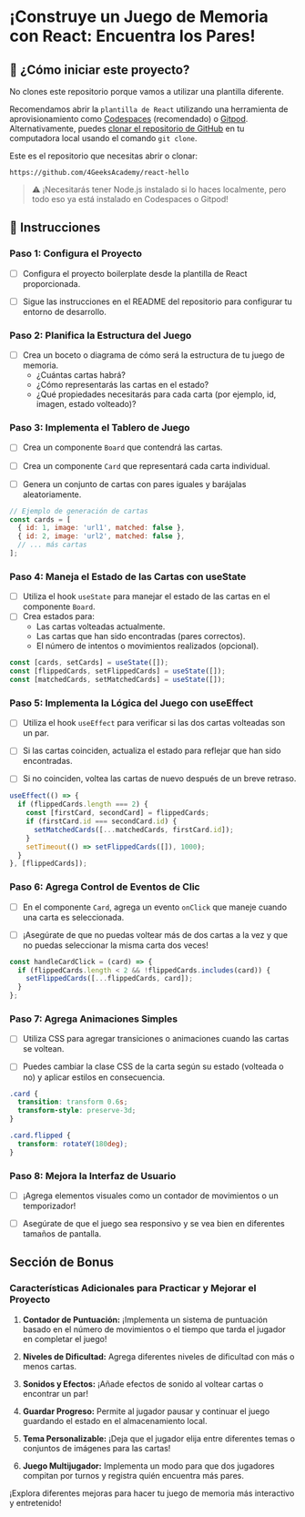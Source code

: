 <!-- hide -->
# ¡Construye un Juego de Memoria con React: Encuentra los Pares!
<!-- endhide -->

## 🌱 ¿Cómo iniciar este proyecto?

No clones este repositorio porque vamos a utilizar una plantilla diferente.

Recomendamos abrir la `plantilla de React` utilizando una herramienta de aprovisionamiento como [Codespaces](https://4geeks.com/lesson/what-is-github-codespaces) (recomendado) o [Gitpod](https://4geeks.com/lesson/how-to-use-gitpod). Alternativamente, puedes [clonar el repositorio de GitHub](https://4geeks.com/how-to/github-clone-repository) en tu computadora local usando el comando `git clone`.

Este es el repositorio que necesitas abrir o clonar:

```
https://github.com/4GeeksAcademy/react-hello
```

> ⚠ ¡Necesitarás tener Node.js instalado si lo haces localmente, pero todo eso ya está instalado en Codespaces o Gitpod!

## 📝 Instrucciones

### Paso 1: Configura el Proyecto

- [ ] Configura el proyecto boilerplate desde la plantilla de React proporcionada.
  
- [ ] Sigue las instrucciones en el README del repositorio para configurar tu entorno de desarrollo.

### Paso 2: Planifica la Estructura del Juego

- [ ] Crea un boceto o diagrama de cómo será la estructura de tu juego de memoria.
  - ¿Cuántas cartas habrá?
  - ¿Cómo representarás las cartas en el estado?
  - ¿Qué propiedades necesitarás para cada carta (por ejemplo, id, imagen, estado volteado)?

### Paso 3: Implementa el Tablero de Juego

- [ ] Crea un componente `Board` que contendrá las cartas.

- [ ] Crea un componente `Card` que representará cada carta individual.

- [ ] Genera un conjunto de cartas con pares iguales y barájalas aleatoriamente.

```jsx
// Ejemplo de generación de cartas
const cards = [
  { id: 1, image: 'url1', matched: false },
  { id: 2, image: 'url2', matched: false },
  // ... más cartas
];
```

### Paso 4: Maneja el Estado de las Cartas con useState

- [ ] Utiliza el hook `useState` para manejar el estado de las cartas en el componente `Board`.
- [ ] Crea estados para:
  - Las cartas volteadas actualmente.
  - Las cartas que han sido encontradas (pares correctos).
  - El número de intentos o movimientos realizados (opcional).

```jsx
const [cards, setCards] = useState([]);
const [flippedCards, setFlippedCards] = useState([]);
const [matchedCards, setMatchedCards] = useState([]);
```

### Paso 5: Implementa la Lógica del Juego con useEffect

- [ ] Utiliza el hook `useEffect` para verificar si las dos cartas volteadas son un par.

- [ ] Si las cartas coinciden, actualiza el estado para reflejar que han sido encontradas.

- [ ] Si no coinciden, voltea las cartas de nuevo después de un breve retraso.

```jsx
useEffect(() => {
  if (flippedCards.length === 2) {
    const [firstCard, secondCard] = flippedCards;
    if (firstCard.id === secondCard.id) {
      setMatchedCards([...matchedCards, firstCard.id]);
    }
    setTimeout(() => setFlippedCards([]), 1000);
  }
}, [flippedCards]);
```

### Paso 6: Agrega Control de Eventos de Clic

- [ ] En el componente `Card`, agrega un evento `onClick` que maneje cuando una carta es seleccionada.

- [ ] ¡Asegúrate de que no puedas voltear más de dos cartas a la vez y que no puedas seleccionar la misma carta dos veces!

```jsx
const handleCardClick = (card) => {
  if (flippedCards.length < 2 && !flippedCards.includes(card)) {
    setFlippedCards([...flippedCards, card]);
  }
};
```

### Paso 7: Agrega Animaciones Simples

- [ ] Utiliza CSS para agregar transiciones o animaciones cuando las cartas se voltean.

- [ ] Puedes cambiar la clase CSS de la carta según su estado (volteada o no) y aplicar estilos en consecuencia.

```css
.card {
  transition: transform 0.6s;
  transform-style: preserve-3d;
}

.card.flipped {
  transform: rotateY(180deg);
}
```

### Paso 8: Mejora la Interfaz de Usuario

- [ ] ¡Agrega elementos visuales como un contador de movimientos o un temporizador!

- [ ] Asegúrate de que el juego sea responsivo y se vea bien en diferentes tamaños de pantalla.

## Sección de Bonus

### Características Adicionales para Practicar y Mejorar el Proyecto

1. **Contador de Puntuación:** ¡Implementa un sistema de puntuación basado en el número de movimientos o el tiempo que tarda el jugador en completar el juego!

2. **Niveles de Dificultad:** Agrega diferentes niveles de dificultad con más o menos cartas.

3. **Sonidos y Efectos:** ¡Añade efectos de sonido al voltear cartas o encontrar un par!

4. **Guardar Progreso:** Permite al jugador pausar y continuar el juego guardando el estado en el almacenamiento local.

5. **Tema Personalizable:** ¡Deja que el jugador elija entre diferentes temas o conjuntos de imágenes para las cartas!

6. **Juego Multijugador:** Implementa un modo para que dos jugadores compitan por turnos y registra quién encuentra más pares.

¡Explora diferentes mejoras para hacer tu juego de memoria más interactivo y entretenido!
